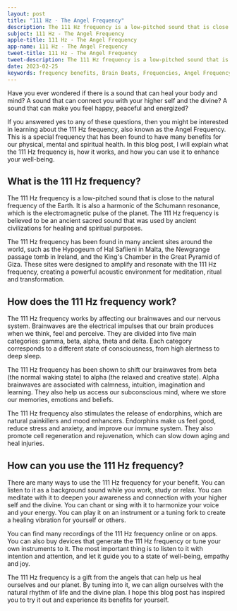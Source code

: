 ```yaml
---
layout: post
title: "111 Hz - The Angel Frequency"
description: The 111 Hz frequency is a low-pitched sound that is close to the natural frequency of the Earth. It is also a harmonic of the Schumann resonance, which is the electromagnetic pulse of the planet. The 111 Hz frequency is believed to be an ancient sacred sound that was used by ancient civilizations for healing and spiritual purposes.
subject: 111 Hz - The Angel Frequency
apple-title: 111 Hz - The Angel Frequency
app-name: 111 Hz - The Angel Frequency
tweet-title: 111 Hz - The Angel Frequency
tweet-description: The 111 Hz frequency is a low-pitched sound that is close to the natural frequency of the Earth. It is also a harmonic of the Schumann resonance, which is the electromagnetic pulse of the planet. The 111 Hz frequency is believed to be an ancient sacred sound that was used by ancient civilizations for healing and spiritual purposes.
date: 2023-02-25
keywords: frequency benefits, Brain Beats, Frequencies, Angel Frequency, 111 hz, Brain wave entrainment, sound therapy, 111 Hz frequency benefits
---
```


Have you ever wondered if there is a sound that can heal your body and mind? A sound that can connect you with your higher self and the divine? A sound that can make you feel happy, peaceful and energized?

If you answered yes to any of these questions, then you might be interested in learning about the 111 Hz frequency, also known as the Angel Frequency. This is a special frequency that has been found to have many benefits for our physical, mental and spiritual health. In this blog post, I will explain what the 111 Hz frequency is, how it works, and how you can use it to enhance your well-being.

## What is the 111 Hz frequency?

The 111 Hz frequency is a low-pitched sound that is close to the natural frequency of the Earth. It is also a harmonic of the Schumann resonance, which is the electromagnetic pulse of the planet. The 111 Hz frequency is believed to be an ancient sacred sound that was used by ancient civilizations for healing and spiritual purposes.

The 111 Hz frequency has been found in many ancient sites around the world, such as the Hypogeum of Hal Saflieni in Malta, the Newgrange passage tomb in Ireland, and the King's Chamber in the Great Pyramid of Giza. These sites were designed to amplify and resonate with the 111 Hz frequency, creating a powerful acoustic environment for meditation, ritual and transformation.

## How does the 111 Hz frequency work?

The 111 Hz frequency works by affecting our brainwaves and our nervous system. Brainwaves are the electrical impulses that our brain produces when we think, feel and perceive. They are divided into five main categories: gamma, beta, alpha, theta and delta. Each category corresponds to a different state of consciousness, from high alertness to deep sleep.

The 111 Hz frequency has been shown to shift our brainwaves from beta (the normal waking state) to alpha (the relaxed and creative state). Alpha brainwaves are associated with calmness, intuition, imagination and learning. They also help us access our subconscious mind, where we store our memories, emotions and beliefs.

The 111 Hz frequency also stimulates the release of endorphins, which are natural painkillers and mood enhancers. Endorphins make us feel good, reduce stress and anxiety, and improve our immune system. They also promote cell regeneration and rejuvenation, which can slow down aging and heal injuries.

## How can you use the 111 Hz frequency?

There are many ways to use the 111 Hz frequency for your benefit. You can listen to it as a background sound while you work, study or relax. You can meditate with it to deepen your awareness and connection with your higher self and the divine. You can chant or sing with it to harmonize your voice and your energy. You can play it on an instrument or a tuning fork to create a healing vibration for yourself or others.

You can find many recordings of the 111 Hz frequency online or on apps. You can also buy devices that generate the 111 Hz frequency or tune your own instruments to it. The most important thing is to listen to it with intention and attention, and let it guide you to a state of well-being, empathy and joy.

The 111 Hz frequency is a gift from the angels that can help us heal ourselves and our planet. By tuning into it, we can align ourselves with the natural rhythm of life and the divine plan. I hope this blog post has inspired you to try it out and experience its benefits for yourself.